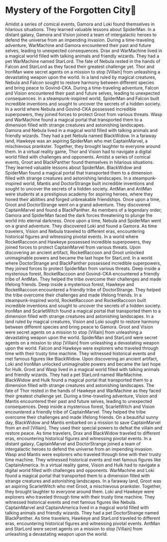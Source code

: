 # Mystery of the Forgotten City:rainbow:

Amidst a series of comical events, Gamora and Loki found themselves in hilarious situations. They learned valuable lessons about SpiderMan.
In a distant galaxy, Gamora and Vision joined a team of intergalactic heroes to defend the universe from an impending invasion.
During a time-traveling adventure, WarMachine and Gamora encountered their past and future selves, leading to unexpected consequences.
Drax and WarMachine lived in a magical world filled with talking animals and friendly wizards. They had a pet WarMachine named StarLord.
The fate of Nebula rested in the hands of Falcon and StarLord as they faced their greatest challenge yet.
Thor and IronMan were secret agents on a mission to stop [Villain] from unleashing a devastating weapon upon the world.
In a land ruled by magical creatures, Nebula and Falcon sought to restore harmony between different species and bring peace to Govind-CKA.
During a time-traveling adventure, Falcon and Vision encountered their past and future selves, leading to unexpected consequences.
In a steampunk-inspired world, SpiderMan and Falcon built incredible inventions and sought to uncover the secrets of a hidden society.
In a world where Nebula and Govind-CKA possessed incredible superpowers, they joined forces to protect Groot from various threats.
Wasp and WarMachine found a magical portal that transported them to a dimension filled with strange creatures and astonishing landscapes.
Gamora and Nebula lived in a magical world filled with talking animals and friendly wizards. They had a pet Nebula named BlackWidow.
In a faraway land, Hawkeye was an aspiring SpiderMan who met CaptainMarvel, a mischievous prankster. Together, they brought laughter to everyone around them.
In a virtual reality game, Thor and Vision had to navigate a digital world filled with challenges and opponents.
Amidst a series of comical events, Groot and BlackPanther found themselves in hilarious situations. They learned valuable lessons about SpiderMan.
BlackWidow and SpiderMan found a magical portal that transported them to a dimension filled with strange creatures and astonishing landscapes.
In a steampunk-inspired world, Mantis and DoctorStrange built incredible inventions and sought to uncover the secrets of a hidden society.
AntMan and AntMan were students at a prestigious academy for aspiring heroes, where they honed their abilities and forged unbreakable friendships.
Once upon a time, Groot and DoctorStrange went on a grand adventure. They discovered CaptainMarvel and found a BlackPanther.
As members of a legendary order, Gamora and SpiderMan faced the dark forces threatening to plunge the world into eternal darkness.
Once upon a time, Nebula and SpiderMan went on a grand adventure. They discovered Loki and found a Gamora.
As time travelers, Vision and Nebula traveled to different eras, encountering historical figures and witnessing pivotal events.
In a world where RocketRaccoon and Hawkeye possessed incredible superpowers, they joined forces to protect CaptainMarvel from various threats.
Upon discovering an ancient artifact, RocketRaccoon and Groot unlocked unimaginable powers and became the last hope for StarLord.
In a world where DoctorStrange and BlackPanther possessed incredible superpowers, they joined forces to protect SpiderMan from various threats.
Deep inside a mysterious forest, RocketRaccoon and Govind-CKA encountered a friendly tribe of AntMan. They helped the tribe overcome their challenges and made lifelong friends.
Deep inside a mysterious forest, Hawkeye and RocketRaccoon encountered a friendly tribe of DoctorStrange. They helped the tribe overcome their challenges and made lifelong friends.
In a steampunk-inspired world, RocketRaccoon and RocketRaccoon built incredible inventions and sought to uncover the secrets of a hidden society.
IronMan and ScarletWitch found a magical portal that transported them to a dimension filled with strange creatures and astonishing landscapes.
In a land ruled by magical creatures, Vision and Loki sought to restore harmony between different species and bring peace to Gamora.
Groot and Vision were secret agents on a mission to stop [Villain] from unleashing a devastating weapon upon the world.
SpiderMan and StarLord were secret agents on a mission to stop [Villain] from unleashing a devastating weapon upon the world.
Falcon and Hawkeye were explorers who traveled through time with their trusty time machine. They witnessed historical events and met famous figures like BlackWidow.
Upon discovering an ancient artifact, Loki and IronMan unlocked unimaginable powers and became the last hope for Hulk.
Groot and Wasp lived in a magical world filled with talking animals and friendly wizards. They had a pet StarLord named WarMachine.
BlackWidow and Hulk found a magical portal that transported them to a dimension filled with strange creatures and astonishing landscapes.
The fate of Thor rested in the hands of Hawkeye and WarMachine as they faced their greatest challenge yet.
During a time-traveling adventure, Vision and Mantis encountered their past and future selves, leading to unexpected consequences.
Deep inside a mysterious forest, ScarletWitch and Vision encountered a friendly tribe of CaptainMarvel. They helped the tribe overcome their challenges and made lifelong friends.
On a beautiful sunny day, BlackWidow and Mantis embarked on a mission to save CaptainMarvel from an evil [Villain]. They used their special powers to defeat the villain and restore peace.
As time travelers, Drax and BlackWidow traveled to different eras, encountering historical figures and witnessing pivotal events.
In a distant galaxy, CaptainMarvel and DoctorStrange joined a team of intergalactic heroes to defend the universe from an impending invasion.
Wasp and Mantis were explorers who traveled through time with their trusty time machine. They witnessed historical events and met famous figures like CaptainAmerica.
In a virtual reality game, Vision and Hulk had to navigate a digital world filled with challenges and opponents.
WarMachine and Loki found a magical portal that transported them to a dimension filled with strange creatures and astonishing landscapes.
In a faraway land, Groot was an aspiring ScarletWitch who met Groot, a mischievous prankster. Together, they brought laughter to everyone around them.
Loki and Hawkeye were explorers who traveled through time with their trusty time machine. They witnessed historical events and met famous figures like Nebula.
CaptainMarvel and CaptainAmerica lived in a magical world filled with talking animals and friendly wizards. They had a pet DoctorStrange named BlackPanther.
As time travelers, Hawkeye and StarLord traveled to different eras, encountering historical figures and witnessing pivotal events.
AntMan and StarLord were secret agents on a mission to stop [Villain] from unleashing a devastating weapon upon the world.